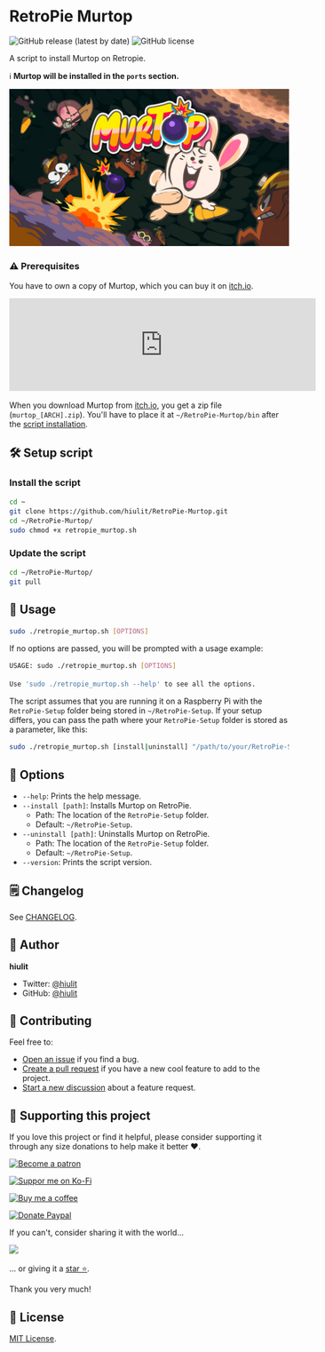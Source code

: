 # RetroPie Murtop

![GitHub release (latest by date)](https://img.shields.io/github/v/release/hiulit/RetroPie-Murtop?style=flat-square) ![GitHub license](https://img.shields.io/github/license/hiulit/RetroPie-Murtop?style=flat-square)

A script to install Murtop on Retropie.

ℹ️ **Murtop will be installed in the `ports` section.**

![Retropie-Murtop-Banner](banner.jpg)

### ⚠️ Prerequisites

You have to own a copy of Murtop, which you can buy it on [itch.io](https://hiulit.itch.io/murtop).

<iframe frameborder="0" src="https://itch.io/embed/521768" width="552" height="167"><a href="https://hiulit.itch.io/murtop">Murtop by hiulit</a></iframe>

When you download Murtop from [itch.io](https://hiulit.itch.io/murtop), you get a zip file (`murtop_[ARCH].zip`). You'll have to place it at `~/RetroPie-Murtop/bin` after the [script installation](#install-the-script).

## 🛠️ Setup script

### Install the script

```sh
cd ~
git clone https://github.com/hiulit/RetroPie-Murtop.git
cd ~/RetroPie-Murtop/
sudo chmod +x retropie_murtop.sh
```

### Update the script

```sh
cd ~/RetroPie-Murtop/
git pull
```

## 🚀 Usage

```sh
sudo ./retropie_murtop.sh [OPTIONS]
```

If no options are passed, you will be prompted with a usage example:

```sh
USAGE: sudo ./retropie_murtop.sh [OPTIONS]

Use 'sudo ./retropie_murtop.sh --help' to see all the options.
```

The script assumes that you are running it on a Raspberry Pi with the `RetroPie-Setup` folder being stored in `~/RetroPie-Setup`. If your setup differs, you can pass the path where your `RetroPie-Setup` folder is stored as a parameter, like this:

```sh
sudo ./retropie_murtop.sh [install|uninstall] "/path/to/your/RetroPie-Setup"
```

## 📖 Options

- `--help`: Prints the help message.
- `--install [path]`: Installs Murtop on RetroPie.
  - Path: The location of the `RetroPie-Setup` folder.
  - Default: `~/RetroPie-Setup`.
- `--uninstall [path]`: Uninstalls Murtop on RetroPie.
  - Path: The location of the `RetroPie-Setup` folder.
  - Default: `~/RetroPie-Setup`.
- `--version`: Prints the script version.

## 🗒️ Changelog

See [CHANGELOG](/CHANGELOG.md).

## 👤 Author

**hiulit**

- Twitter: [@hiulit](https://twitter.com/hiulit)
- GitHub: [@hiulit](https://github.com/hiulit)

## 🤝 Contributing

Feel free to:

- [Open an issue](https://github.com/hiulit/RetroPie-Murtop/issues) if you find a bug.
- [Create a pull request](https://github.com/hiulit/RetroPie-Murtop/pulls) if you have a new cool feature to add to the project.
- [Start a new discussion](https://github.com/hiulit/RetroPie-Murtop/discussions) about a feature request.

## 🙌 Supporting this project

If you love this project or find it helpful, please consider supporting it through any size donations to help make it better ❤️.

[![Become a patron](https://img.shields.io/badge/Become_a_patron-ff424d?logo=Patreon&style=for-the-badge&logoColor=white)](https://www.patreon.com/hiulit)

[![Suppor me on Ko-Fi](https://img.shields.io/badge/Support_me_on_Ko--fi-F16061?logo=Ko-fi&style=for-the-badge&logoColor=white)](https://ko-fi.com/F2F7136ND)

[![Buy me a coffee](https://img.shields.io/badge/Buy_me_a_coffee-FFDD00?logo=buy-me-a-coffee&style=for-the-badge&logoColor=black)](https://www.buymeacoffee.com/hiulit)

[![Donate Paypal](https://img.shields.io/badge/PayPal-00457C?logo=PayPal&style=for-the-badge&label=Donate)](https://www.paypal.com/paypalme/hiulit)

If you can't, consider sharing it with the world...

[![](https://img.shields.io/badge/Share_on_Twitter-1DA1F2?style=for-the-badge&logo=twitter&logoColor=white)](https://twitter.com/intent/tweet?url=https%3A%2F%2Fgithub.com%2Fhiulit%2FRetroPie-Murtop&text="RetroPie+Murtop"%0AA+script+to+install+%23Murtop+on+%23RetroPie.%0Aby+%40hiulit%0A)

... or giving it a [star ⭐️](https://github.com/hiulit/RetroPie-Godot-Engine-Emulator/stargazers).

Thank you very much!


## 📝 License

[MIT License](/LICENSE).
